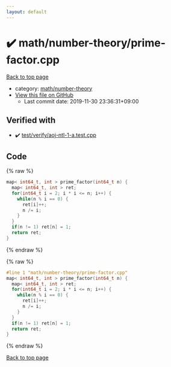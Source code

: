 ```yaml
---
layout: default
---
```


<!-- mathjax config similar to math.stackexchange -->
<script type="text/javascript" async
  src="https://cdnjs.cloudflare.com/ajax/libs/mathjax/2.7.5/MathJax.js?config=TeX-MML-AM_CHTML">
</script>
<script type="text/x-mathjax-config">
  MathJax.Hub.Config({
    TeX: { equationNumbers: { autoNumber: "AMS" }},
    tex2jax: {
      inlineMath: [ ['$','$'] ],
      processEscapes: true
    },
    "HTML-CSS": { matchFontHeight: false },
    displayAlign: "left",
    displayIndent: "2em"
  });
</script>

<script type="text/javascript" src="https://cdnjs.cloudflare.com/ajax/libs/jquery/3.4.1/jquery.min.js"></script>
<script src="https://cdn.jsdelivr.net/npm/jquery-balloon-js@1.1.2/jquery.balloon.min.js" integrity="sha256-ZEYs9VrgAeNuPvs15E39OsyOJaIkXEEt10fzxJ20+2I=" crossorigin="anonymous"></script>
<script type="text/javascript" src="../../../assets/js/copy-button.js"></script>
<link rel="stylesheet" href="../../../assets/css/copy-button.css" />


# :heavy_check_mark: math/number-theory/prime-factor.cpp

<a href="../../../index.html">Back to top page</a>

* category: <a href="../../../index.html#d4a327615e3a055131f0682831111ce2">math/number-theory</a>
* <a href="{{ site.github.repository_url }}/blob/master/math/number-theory/prime-factor.cpp">View this file on GitHub</a>
    - Last commit date: 2019-11-30 23:36:31+09:00




## Verified with

* :heavy_check_mark: <a href="../../../verify/test/verify/aoj-ntl-1-a.test.cpp.html">test/verify/aoj-ntl-1-a.test.cpp</a>


## Code

<a id="unbundled"></a>
{% raw %}
```cpp
map< int64_t, int > prime_factor(int64_t n) {
  map< int64_t, int > ret;
  for(int64_t i = 2; i * i <= n; i++) {
    while(n % i == 0) {
      ret[i]++;
      n /= i;
    }
  }
  if(n != 1) ret[n] = 1;
  return ret;
}

```
{% endraw %}

<a id="bundled"></a>
{% raw %}
```cpp
#line 1 "math/number-theory/prime-factor.cpp"
map< int64_t, int > prime_factor(int64_t n) {
  map< int64_t, int > ret;
  for(int64_t i = 2; i * i <= n; i++) {
    while(n % i == 0) {
      ret[i]++;
      n /= i;
    }
  }
  if(n != 1) ret[n] = 1;
  return ret;
}

```
{% endraw %}

<a href="../../../index.html">Back to top page</a>

